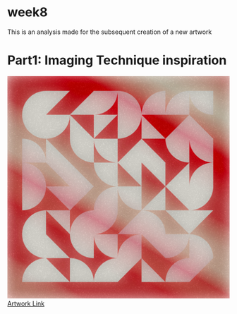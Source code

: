# week8
This is an analysis made for the subsequent creation of a new artwork

# Part1: Imaging Technique inspiration

![An image of a cat](asset/artwork.png)
[Artwork Link](https://openprocessing.org/sketch/1247971)

